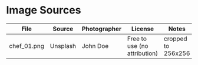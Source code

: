 # Image Sources
| File | Source | Photographer | License | Notes |
|------|---------|--------------|----------|-------|
| chef_01.png | Unsplash | John Doe | Free to use (no attribution) | cropped to 256x256 |
